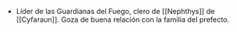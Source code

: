 - Líder de las Guardianas del Fuego, clero de [[Nephthys]] de [[Cyfaraun]]. Goza de buena relación con la familia del prefecto.